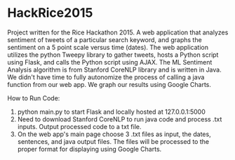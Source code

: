 # HackRice2015

Project written for the Rice Hackathon 2015. A web application that analyzes sentiment of tweets of a particular search keyword, and graphs the sentiment on a 5 point scale versus time (dates). The web application utilizes the python Tweepy library to gather tweets, hosts a Python script using Flask, and calls the Python script using AJAX. The ML Sentiment Analysis algorithm is from Stanford CoreNLP library and is written in Java. We didn't have time to fully autonomize the process of calling a java function from our web app. We graph our results using Google Charts.

How to Run Code:
1. python main.py to start Flask and locally hosted at 127.0.0.1:5000
2. Need to download Stanford CoreNLP to run java code and process .txt inputs. Output processed code to a txt file.
3. On the web app's main page choose 3 .txt files as input, the dates, sentences, and java output files. The files will be processed to the proper format for displaying using Google Charts.
